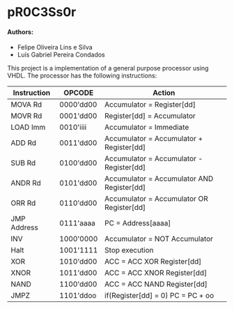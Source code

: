 # pR0C3Ss0r

#### Authors:   
- Felipe Oliveira Lins e Silva
- Luís Gabriel Pereira Condados


This project is a implementation of a general purpose processor using VHDL. The processor has the following instructions:

|Instruction|OPCODE|Action|
|-----------|------|------|
|MOVA Rd    |0000'dd00| Accumulator = Register[dd]|
|MOVR Rd    |0001'dd00| Register[dd] = Accumulator|
|LOAD Imm   |0010'iiii| Accumulator = Immediate   |
|ADD Rd     |0011'dd00| Accumulator = Accumulator + Register[dd]|
|SUB Rd     |0100'dd00| Accumulator = Accumulator - Register[dd]|
|ANDR Rd    |0101'dd00| Accumulator = Accumulator AND Register[dd]|
|ORR Rd     |0110'dd00| Accumulator = Accumulator OR Register[dd]|
|JMP Address|0111'aaaa| PC = Address[aaaa]                      |
|INV        |1000'0000| Accumulator = NOT Accumulator|
|Halt       |1001'1111| Stop execution|
|XOR       |1010'dd00| ACC = ACC XOR Register[dd]|
|XNOR       |1011'dd00| ACC = ACC XNOR Register[dd]|
|NAND       |1100'dd00| ACC = ACC NAND Register[dd]|
|JMPZ       |1101'ddoo| if(Register[dd] = 0) PC = PC + oo|
